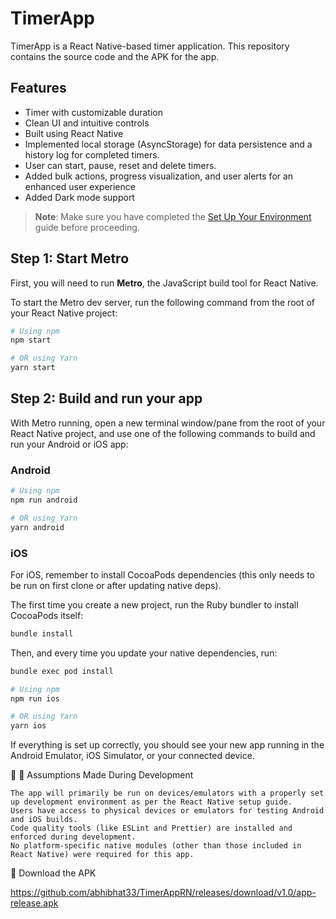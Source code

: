 # TimerApp

TimerApp is a React Native-based timer application. This repository contains the source code and the APK for the app.

## Features
- Timer with customizable duration
- Clean UI and intuitive controls
- Built using React Native
- Implemented local storage (AsyncStorage) for data persistence and a history log for completed timers.
- User can start, pause, reset and delete timers.
- Added bulk actions, progress visualization, and user alerts for an enhanced user experience
- Added Dark mode support
  


> **Note**: Make sure you have completed the [Set Up Your Environment](https://reactnative.dev/docs/set-up-your-environment) guide before proceeding.

## Step 1: Start Metro

First, you will need to run **Metro**, the JavaScript build tool for React Native.

To start the Metro dev server, run the following command from the root of your React Native project:

```sh
# Using npm
npm start

# OR using Yarn
yarn start
```

## Step 2: Build and run your app

With Metro running, open a new terminal window/pane from the root of your React Native project, and use one of the following commands to build and run your Android or iOS app:

### Android

```sh
# Using npm
npm run android

# OR using Yarn
yarn android
```

### iOS

For iOS, remember to install CocoaPods dependencies (this only needs to be run on first clone or after updating native deps).

The first time you create a new project, run the Ruby bundler to install CocoaPods itself:

```sh
bundle install
```

Then, and every time you update your native dependencies, run:

```sh
bundle exec pod install
```

```sh
# Using npm
npm run ios

# OR using Yarn
yarn ios
```

If everything is set up correctly, you should see your new app running in the Android Emulator, iOS Simulator, or your connected device.

🤔 🤔 Assumptions Made During Development

    The app will primarily be run on devices/emulators with a properly set up development environment as per the React Native setup guide.
    Users have access to physical devices or emulators for testing Android and iOS builds.
    Code quality tools (like ESLint and Prettier) are installed and enforced during development.
    No platform-specific native modules (other than those included in React Native) were required for this app.

🔗 Download the APK

https://github.com/abhibhat33/TimerAppRN/releases/download/v1.0/app-release.apk


